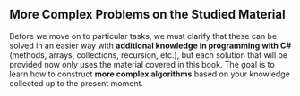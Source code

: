 ## More Complex Problems on the Studied Material

Before we move on to particular tasks, we must clarify that these can be solved in an easier way with **additional knowledge in programming with C#** (methods, arrays, collections, recursion, etc.), but each solution that will be provided now only uses the material covered in this book. The goal is to learn how to construct **more complex algorithms** based on your knowledge collected up to the present moment.
